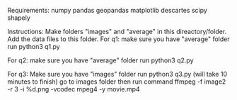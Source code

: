 Requirements:
numpy
pandas
geopandas
matplotlib
descartes
scipy shapely


Instructions:
Make folders "images" and "average" in this direactory/folder.
Add the data files to this folder.
For q1:
make sure you have "average" folder
run python3 q1.py

For q2:
make sure you have "average" folder
run python3 q2.py

For q3:
Make sure you have "images" folder
run python3 q3.py (will take 10 minutes to finish)
go to images folder then run command
 ffmpeg -f image2 -r 3 -i %d.png -vcodec mpeg4 -y movie.mp4
